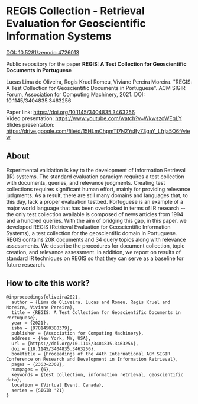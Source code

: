 # REGIS Collection - Retrieval Evaluation for Geoscientific Information Systems

[DOI: 10.5281/zenodo.4726013](https://zenodo.org/badge/latestdoi/343866827)

Public repository for the paper **REGIS: A Test Collection for Geoscientific Documents in Portuguese**

Lucas Lima de Oliveira, Regis Kruel Romeu, Viviane Pereira Moreira. "REGIS: A Test Collection for Geoscientific Documents in Portuguese".
ACM SIGIR Forum, Association for Computing Machinery, 2021. DOI: 10.1145/3404835.3463256

Paper link: https://doi.org/10.1145/3404835.3463256 <br>
Video presentation: https://www.youtube.com/watch?v=WkwszoWEqLY <br>
Slides presentation: https://drive.google.com/file/d/15HLmChpmTI7N2YsBy73gaY_Lfrja5O6f/view

## About

Experimental validation is key to the development of Information Retrieval (IR) systems. The standard evaluation paradigm requires a test collection with documents, queries, and relevance judgments. Creating test collections requires significant human effort, mainly for providing relevance judgments. As a result, there are still many domains and languages that, to this day, lack a proper evaluation testbed. Portuguese is an example of a major world language that has been overlooked in terms of IR research -- the only test collection available is composed of news articles from 1994 and a hundred queries.  With the aim of bridging this gap, in this paper, we developed REGIS (Retrieval Evaluation for Geoscientific Information Systems), a test collection for the geoscientific domain in Portuguese. REGIS contains 20K documents and 34 query topics along with relevance assessments. We describe the procedures for document collection, topic creation, and relevance assessment. In addition, we report on results of standard IR techniques on REGIS so that they can serve as a baseline for future research.

## How to cite this work?

```
@inproceedings{oliveira2021,
  author = {Lima de Oliveira, Lucas and Romeu, Regis Kruel and Moreira, Viviane Pereira},
  title = {REGIS: A Test Collection for Geoscientific Documents in Portuguese},
  year = {2021},
  isbn = {9781450380379},
  publisher = {Association for Computing Machinery},
  address = {New York, NY, USA},
  url = {https://doi.org/10.1145/3404835.3463256},
  doi = {10.1145/3404835.3463256},
  booktitle = {Proceedings of the 44th International ACM SIGIR Conference on Research and Development in Information Retrieval},
  pages = {2363–2368},
  numpages = {6},
  keywords = {test collection, information retrieval, geoscientific data},
  location = {Virtual Event, Canada},
  series = {SIGIR '21}
}
```

